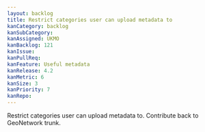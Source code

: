 ```yaml
---
layout: backlog
title: Restrict categories user can upload metadata to
kanCategory: backlog
kanSubCategory:
kanAssigned: UKMO
kanBacklog: 121
kanIssue:
kanPullReq:
kanFeature: Useful metadata
kanRelease: 4.2
kanMetric: 6
kanSize: 3
kanPriority: 7
kanRepo:
---
```

Restrict categories user can upload metadata to. Contribute back to GeoNetwork trunk.
